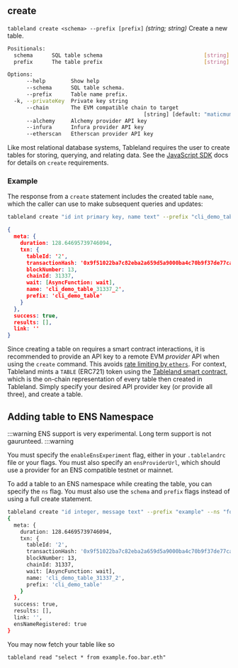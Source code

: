 ## create

`tableland create <schema> --prefix [prefix]` _(string; string)_
Create a new table.

```bash
Positionals:
  schema      SQL table schema                                [string] [required]
  prefix      The table prefix                                [string] [optional]

Options:
      --help        Show help                                          [boolean]`
      --schema      SQL table schema.                                   [string]
      --prefix      Table name prefix.                                  [string]
  -k, --privateKey  Private key string                                  [string]
      --chain       The EVM compatible chain to target
                                           [string] [default: "maticmum"]
      --alchemy     Alchemy provider API key                            [string]
      --infura      Infura provider API key                             [string]
      --etherscan   Etherscan provider API key                          [string]
```

Like most relational database systems, Tableland requires the user to create tables for storing, querying, and relating data. See the [JavaScript SDK](https://www.notion.so/JavaScript-SDK-Legacy-9acf7b81bec5444aa4f9230445972658) docs for details on `create` requirements.

### Example

The response from a `create` statement includes the created table `name`, which the caller can use to make subsequent queries and updates:

```bash
tableland create "id int primary key, name text" --prefix "cli_demo_table"
```

```json
{
  meta: {
    duration: 128.64695739746094,
    txn: {
      tableId: '2',
      transactionHash: '0x9f51022ba7c82eba2a659d5a9000ba4c70b9f37de77ca299fb17c467d9659178',
      blockNumber: 13,
      chainId: 31337,
      wait: [AsyncFunction: wait],
      name: 'cli_demo_table_31337_2',
      prefix: 'cli_demo_table'
    }
  },
  success: true,
  results: [],
  link: ''
}
```

Since creating a table on requires a smart contract interactions, it is recommended to provide an API key to a remote EVM _provider_ API when using the `create` command. This avoids [rate limiting by `ethers`](https://docs.ethers.io/api-keys/). For context, Tableland mints a `TABLE` (ERC721) token using the [Tableland smart contract](https://github.com/tablelandnetwork/evm-tableland/blob/main/contracts/TablelandTables.sol), which is the on-chain representation of every table then created in Tableland. Simply specify your desired API provider key (or provide all three), and create a table.

## Adding table to ENS Namespace

:::warning
ENS support is very experimental. Long term support is not gaurunteed.
:::warning

You must specify the `enableEnsExperiment` flag, either in your `.tablelandrc` file or your flags. You must also specify an `ensProviderUrl`, which should use a provider for an ENS compatible testnet or mainnet.

To add a table to an ENS namespace while creating the table, you can specify the `ns` flag. You must also use the `schema` and `prefix` flags instead of using a full create statement.

```bash
tableland create "id integer, message text" --prefix "example" --ns "foo.bar.eth"
{
  meta: {
    duration: 128.64695739746094,
    txn: {
      tableId: '2',
      transactionHash: '0x9f51022ba7c82eba2a659d5a9000ba4c70b9f37de77ca299fb17c467d9659178',
      blockNumber: 13,
      chainId: 31337,
      wait: [AsyncFunction: wait],
      name: 'cli_demo_table_31337_2',
      prefix: 'cli_demo_table'
    }
  },
  success: true,
  results: [],
  link: '',
  ensNameRegistered: true
}
```

You may now fetch your table like so

`tableland read "select * from example.foo.bar.eth"`
